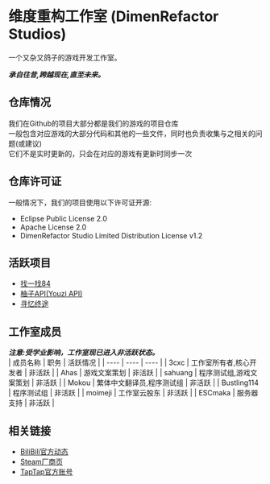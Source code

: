 # 维度重构工作室 (DimenRefactor Studios)

一个又杂又鸽子的游戏开发工作室。

_**承自往昔,跨越现在,直至未来。**_

## 仓库情况
我们在Github的项目大部分都是我们的游戏的项目仓库<br>
一般包含对应游戏的大部分代码和其他的一些文件，同时也负责收集与之相关的问题(或建议)<br>
它们不是实时更新的，只会在对应的游戏有更新时同步一次<br>

## 仓库许可证
一般情况下，我们的项目使用以下许可证开源:
- Eclipse Public License 2.0
- Apache License 2.0
- DimenRefactor Studio Limited Distribution License v1.2

## 活跃项目
- [找一找84](https://github.com/Nebula-Studios/84-Project)<br>
- [柚子API(Youzi API)](https://github.com/Nebula-Studios/Youzi-API)<br>
- [寻忆终途](https://github.com/Nebula-Studios/DimenBeat)

## 工作室成员
_**注意:受学业影响，工作室现已进入非活跃状态。**_
<br>
| 成员名称 | 职务 | 活跃情况 |
| ---- | ---- | ---- |
| 3cxc | 工作室所有者,核心开发者 | 非活跃 |
| Ahas | 游戏文案策划 | 非活跃 |
| sahuang | 程序测试组,游戏文案策划 | 非活跃 |
| Mokou | 繁体中文翻译员,程序测试组 | 非活跃 |
| Bustling114 | 程序测试组 | 非活跃 |
| moimeji | 工作室云股东 | 非活跃 |
| ESCmaka | 服务器支持 | 非活跃 |

## 相关链接
- [BiliBili官方动态](https://space.bilibili.com/3546784620087914/dynamic)
- [Steam厂商页](https://store.steampowered.com/developer/DimenRefactor-Studio)
- [TapTap官方账号](https://www.taptap.cn/developer/281931)
